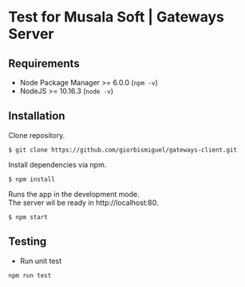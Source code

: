 # Test for Musala Soft | Gateways Server

## Requirements
- Node Package Manager >= 6.0.0 (`npm -v`)
- NodeJS >= 10.16.3 (`node -v`)



## Installation

Clone repository.
```
$ git clone https://github.com/giorbismiguel/gateways-client.git
```

Install dependencies via npm.
```
$ npm install
```

Runs the app in the development mode.<br />
The server wil be ready in http://localhost:80.
```
$ npm start
```

## Testing

- Run unit test
```
npm run test
```

